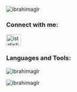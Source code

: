 <p align="left"> <img src="https://komarev.com/ghpvc/?username=ibrahimaglr&label=Profile%20views&color=0e75b6&style=flat" alt="ibrahimaglr" /> </p>

<h3 align="left">Connect with me:</h3>
<p align="left">
<a href="https://instagram.com/istatistikselanalizcom" target="blank"><img align="center" src="https://raw.githubusercontent.com/rahuldkjain/github-profile-readme-generator/master/src/images/icons/Social/instagram.svg" alt="istatistikselanalizcom" height="30" width="40" /></a>
</p>

<h3 align="left">Languages and Tools:</h3>

<p><img align="center" src="https://github-readme-stats.vercel.app/api/top-langs?username=ibrahimaglr&show_icons=true&locale=en&layout=compact" alt="ibrahimaglr" /></p>

<p><img align="center" src="https://github-readme-streak-stats.herokuapp.com/?user=ibrahimaglr&" alt="ibrahimaglr" /></p>


